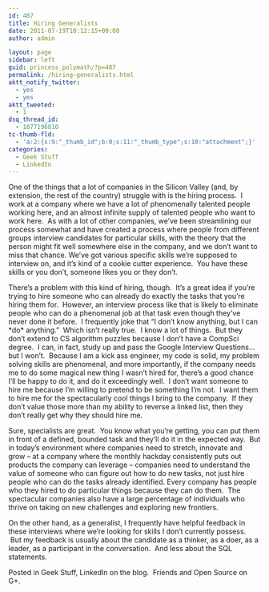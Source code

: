 ```yaml
---
id: 487
title: Hiring Generalists
date: 2011-07-19T10:12:15+00:00
author: admin

layout: page
sidebar: left
guid: princess_polymath/?p=487
permalink: /hiring-generalists.html
aktt_notify_twitter:
  - yes
  - yes
aktt_tweeted:
  - 1
dsq_thread_id:
  - 1877196810
tc-thumb-fld:
  - 'a:2:{s:9:"_thumb_id";b:0;s:11:"_thumb_type";s:10:"attachment";}'
categories:
  - Geek Stuff
  - LinkedIn
---
```

One of the things that a lot of companies in the Silicon Valley (and, by extension, the rest of the country) struggle with is the hiring process.  I work at a company where we have a lot of phenomenally talented people working here, and an almost infinite supply of talented people who want to work here.  As with a lot of other companies, we&#8217;ve been streamlining our process somewhat and have created a process where people from different groups interview candidates for particular skills, with the theory that the person might fit well somewhere else in the company, and we don&#8217;t want to miss that chance. We&#8217;ve got various specific skills we&#8217;re supposed to interview on, and it&#8217;s kind of a cookie cutter experience.  You have these skills or you don&#8217;t, someone likes you or they don&#8217;t.

There&#8217;s a problem with this kind of hiring, though.  It&#8217;s a great idea if you&#8217;re trying to hire someone who can already do exactly the tasks that you&#8217;re hiring them for.  However, an interview process like that is likely to eliminate people who can do a phenomenal job at that task even though they&#8217;ve never done it before.  I frequently joke that &#8220;I don&#8217;t know anything, but I can \*do\* anything.&#8221;  Which isn&#8217;t really true.  I know a lot of things.  But they don&#8217;t extend to CS algorithm puzzles because I don&#8217;t have a CompSci degree.  I can, in fact, study up and pass the Google Interview Questions&#8230; but I won&#8217;t.  Because I am a kick ass engineer, my code is solid, my problem solving skills are phenomenal, and more importantly, if the company needs me to do some magical new thing I wasn&#8217;t hired for, there&#8217;s a good chance I&#8217;ll be happy to do it, and do it exceedingly well.  I don&#8217;t want someone to hire me because I&#8217;m willing to pretend to be something I&#8217;m not.  I want them to hire me for the spectacularly cool things I bring to the company.  If they don&#8217;t value those more than my ability to reverse a linked list, then they don&#8217;t really get why they should hire me.

Sure, specialists are great.  You know what you&#8217;re getting, you can put them in front of a defined, bounded task and they&#8217;ll do it in the expected way.  But in today&#8217;s environment where companies need to stretch, innovate and grow &#8211; at a company where the monthly hackday consistently puts out products the company can leverage &#8211; companies need to understand the value of someone who can figure out how to do new tasks, not just hire people who can do the tasks already identified. Every company has people who they hired to do particular things because they can do them.  The spectacular companies also have a large percentage of individuals who thrive on taking on new challenges and exploring new frontiers.

On the other hand, as a generalist, I frequently have helpful feedback in these interviews where we&#8217;re looking for skills I don&#8217;t currently possess.  But my feedback is usually about the candidate as a thinker, as a doer, as a leader, as a participant in the conversation.  And less about the SQL statements.

Posted in Geek Stuff, LinkedIn on the blog.  Friends and Open Source on G+.